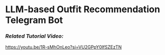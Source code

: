 # LLM-based Outfit Recommendation Telegram Bot

### *Related Tutorial Video:*

https://youtu.be/1R-sMhOnLeo?si=VU2GPpY0IfSZEzTN
